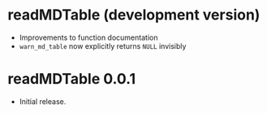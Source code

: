 # readMDTable (development version)

* Improvements to function documentation
* `warn_md_table` now explicitly returns `NULL` invisibly

# readMDTable 0.0.1

* Initial release.
